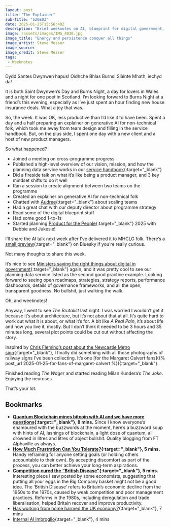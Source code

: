 ```yaml
---
layout: post
title: "The Explainer"
sub-title: "S20E03"
date: 2025-01-25T15:56:40Z
description: "Brief weeknotes on AI, blueprint for digital government, Rail Alphabet and _The Brutalist_."
image: /assets/images/IMG_4030.jpg
image_title: "Energy and persistence conquer all things"
image_artist: Steve Messer
image_source:
image_credit: Steve Messer
tags:
 - Weeknotes
---
```


Dydd Santes Dwynwen hapus! Oidhche Bhlas Burns! Slàinte Mhath, iechyd da!

It is both Saint Dwynwen’s Day and Burns Night, a day for lovers in Wales and a night for one poet in Scotland. I’m looking forward to Burns Night at a friend’s this evening, especially as I’ve just spent an hour finding new house insurance deals. What a joy that was.

So, the week. It was OK, less productive than I’d like it to have been. Spent a day and a half preparing an explainer on generative AI for non-technical folk, which took me away from team design and filling in the service handbook. But, on the plus side, I spent one day with a new client and a host of new product managers. 

So what happened?

- Joined a meeting on cross-programme progress
- Published a high-level overview of our vision, mission, and how the planning data service works in our [service handbook](https://digital-land.github.io/service-handbook/what-we-do/){:target="_blank"}
- Did a fireside talk on what it’s like being a product manager, and 3 key mindset shifts to do it well
- Ran a session to create alignment between two teams on the programme
- Created an explainer on generative AI for non-technical folk
- Chatted with [Audree](https://www.audreefletcher.co.uk){:target="_blank"} about scaling teams
- Had a great chat with our deputy director about programme strategy
- Read some of the digital blueprint stuff
- Had some good 1-to-1s
- Started planning [Product for the People](https://productforthepeople.xyz){:target="_blank"} 2025 with Debbie and Jukesie!

I’ll share the AI talk next week after I’ve delivered it to MHCLG folk. There’s a [small preview](https://bsky.app/profile/visitmy.website/post/3lgiqpfnp6c2r){:target="_blank"} on Bluesky if you’re really curious.

Not many thoughts to share this week. 

It’s nice to see [Ministers saying the right things about digital in government](https://www.gov.uk/government/publications/a-blueprint-for-modern-digital-government/a-blueprint-for-modern-digital-government-html){:target="_blank"} again, and it was pretty cool to see our planning data service listed as the second good practice example. Looking forward to seeing open roadmaps, strategies, strategy reports, performance dashboards, details of governance frameworks, and all the open, transparent goodness. No bullshit, just walking the walk.

Oh, and weeknotes!

Anyway, I went to see _The Brutalist_ last night. I was worried I wouldn’t get it because it’s about architecture, but it’s not about that at all. It’s quite hard to work out what it is about, or what it’s for. A bit like _A Real Pain_, it’s about life and how you live it, mostly. But I don’t think it needed to be 3 hours and 35 minutes long, several plot points could be cut out without affecting the story.

Inspired by [Chris Fleming’s post about the Newcastle Metro sign](https://bsky.app/profile/e17chrisfleming.bsky.social/post/3lggpojjbbc2c){:target="_blank"}, I finally did something with all those photographs of railway signs I’ve been collecting. It’s one [for the Margaret Calvert fans]({% post_url 2025-01-25-for-fans-of-margaret-calvert %}){:target="_blank"}.

Finished reading _The Wager_ and started reading Milan Kundera’s _The Joke_. Enjoying the neuroses.

That’s your lot. 

## Bookmarks

- **[Quantum Blockchain mines bitcoin with AI and we have more questions](https://on.ft.com/40lU2xM){:target="_blank"}, 8 mins.** Since I know everyone’s enamoured with the buzzwords at the moment, here’s a buzzword soup with hints of AI, lashings of blockchain, a light dose of quantum, all drowned in litres and litres of abject bullshit. Quality blogging from FT Alphaville as always.
- **[How Much Frustration Can You Tolerate?](https://thelsweekly.substack.com/p/how-much-frustration-can-you-tolerate){:target="_blank"}, 5 mins.** Handy reframing for anyone setting goals (or holding others accountable to their own). By accepting discomfort as part of the process, you can better achieve your long-term aspirations.
- **[Competition cured the “British Disease”](https://cepr.org/voxeu/columns/competition-cured-british-disease){:target="_blank"}, 5 mins.** Interesting piece I saw posted by some economists, suggesting that putting all your eggs in the Big Company basket might not be a good idea. The ‘British Disease’ refers to Britain’s economic decline from the 1950s to the 1970s, caused by weak competition and poor management practices. Reforms in the 1980s, including deregulation and trade liberalisation, helped Britain recover and improve productivity.
- [Has working from home harmed the UK economy?](https://www.thetimes.com/article/f14fb282-b738-4d2f-901d-d386de329291?shareToken=7af1df69c775178abf0e828b18a7d5bf){:target="_blank"}, 7 mins
- [Internal AI imbroglio](https://digitalbydefault.com/2025/01/25/internal-ai-imbroglio/){:target="_blank"}, 4 mins